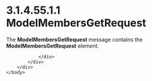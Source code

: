 <html dir="LTR" xmlns:mshelp="http://msdn.microsoft.com/mshelp" xmlns:ddue="http://ddue.schemas.microsoft.com/authoring/2003/5" xmlns:xlink="http://www.w3.org/1999/xlink" xmlns:tool="http://www.microsoft.com/tooltip">
    <head>
        <meta http-equiv="Content-Type" content="text/html; CHARSET=utf-8"></meta>
        <meta name="save" content="history"></meta>
        <title>3.1.4.55.1.1 ModelMembersGetRequest</title>
        <xml>
            <mshelp:toctitle title="3.1.4.55.1.1 ModelMembersGetRequest"></mshelp:toctitle>
            <mshelp:rltitle title="[MS-SSMDSWS-15]: ModelMembersGetRequest"></mshelp:rltitle>
            <mshelp:keyword index="A" term="f05a8ef2-b646-4eff-9dd6-0b104fc76ad1"></mshelp:keyword>
            <mshelp:attr name="DCSext.ContentType" value="open specification"></mshelp:attr>
            <mshelp:attr name="AssetID" value="f05a8ef2-b646-4eff-9dd6-0b104fc76ad1"></mshelp:attr>
            <mshelp:attr name="TopicType" value="kbRef"></mshelp:attr>
            <mshelp:attr name="DCSext.Title" value="[MS-SSMDSWS-15]: ModelMembersGetRequest" />
        </xml>
    </head>
    <body>
        <div id="header">
            <h1 class="heading">3.1.4.55.1.1 ModelMembersGetRequest</h1>
        </div>
        <div id="mainSection">
            <div id="mainBody">
                <div id="allHistory" class="saveHistory"></div>
                <div id="sectionSection0" class="section" name="collapseableSection">
                    

<p>The <b>ModelMembersGetRequest</b> message contains the <b>ModelMembersGetRequest</b>
element.</p>


                </div>
            </div>
        </div>
    </body>
</html>